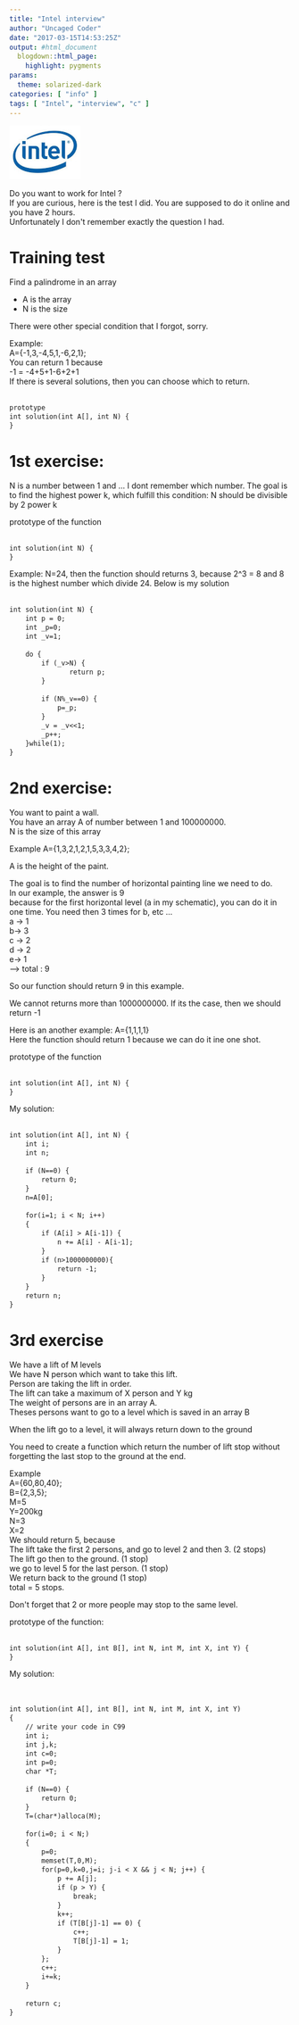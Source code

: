 ```yaml
---
title: "Intel interview"
author: "Uncaged Coder"
date: "2017-03-15T14:53:25Z"
output: #html_document
  blogdown::html_page:
    highlight: pygments
params:
  theme: solarized-dark
categories: [ "info" ]
tags: [ "Intel", "interview", "c" ]
---
```



![alt text](intel_logo.jpg "Logo Intel")

Do you want to work for Intel ?<br>
If you are curious, here is the test I did.
You are supposed to do it online and you have 2 hours.<br>
Unfortunately I don't remember exactly the question I had.

Training test
=================

Find a  palindrome in an array

- A is the array
- N is the size

There were other special condition that I forgot, sorry.

Example:<br>
A={-1,3,-4,5,1,-6,2,1};<br>
You can return 1 because<br>
-1 = -4+5+1-6+2+1<br>
If there is several solutions, then you can choose which to return.

<pre><code class="c">
prototype
int solution(int A[], int N) {
}
</code></pre>

1st exercise:
=============
N is a number between 1 and ... I dont remember which number.
The goal is to find the highest power k, which fulfill this condition:
N should be divisible by 2 power k

prototype of the function

<pre><code class="C">
int solution(int N) {
}
</code></pre>

Example:
N=24, then the function should returns 3, because  2^3 = 8 and 8 is the highest number which divide  24.
Below is my solution

<pre><code class="C">
int solution(int N) {
	int p = 0;
	int _p=0;
	int _v=1;

	do {
		if (_v>N) {
		       return p;
		}

		if (N%_v==0) {
			p=_p;
		}
		_v = _v<<1;
		_p++;
	}while(1);
}
</code></pre>

2nd exercise:
=============
You want to paint a wall.<br>
You have an array A of number between 1 and 100000000.<br>
N is the size of this array<br>

Example A={1,3,2,1,2,1,5,3,3,4,2};<br>

A is the height of the paint.<br>

<canvas id="intel_exo2" width="400" height="200"></canvas>
<script src="intel_interview_exo2.js"></script>

The goal is to find the number of horizontal painting line we need to do.<br>
In our example, the answer is 9<br>
because for the first horizontal level (a in my schematic), you can do it in one
time. You need then 3 times for b, etc ...<br>
a -> 1<br>
b-> 3<br>
c -> 2<br>
d -> 2<br>
e-> 1<br>
--> total : 9<br>

So our function should return 9 in this example.<br>

We cannot returns more than  1000000000. If its the case, then we should return -1<br>

Here is an another example: A={1,1,1,1}<br>
Here the function should return 1 because we can do it ine one shot.<br>

prototype of the function
<pre><code class="C">
int solution(int A[], int N) {
}
</code></pre>

My solution:

<pre><code class="C">
int solution(int A[], int N) {
	int i;
	int n;

	if (N==0) {
		return 0;
	}
	n=A[0];

	for(i=1; i < N; i++)
	{
		if (A[i] > A[i-1]) {
			n += A[i] - A[i-1];
		}
		if (n>1000000000){
			return -1;
		}
	}
	return n;
}
</code></pre>


3rd exercise
=============

We have a lift of M levels<br>
We have N person which want to take this lift.<br>
Person are taking the lift in order.<br>
The lift can take a maximum of X person and Y kg<br>
The weight of persons are in an array A.<br>
Theses persons want to go to a level which is saved in an array B<br>

When the lift go to a level, it will always return down to the ground<br>

You need to create a function which return the number of lift stop without forgetting the last stop to the ground at the end.<br>

Example<br>
    A={60,80,40};<br>
    B={2,3,5};<br>
    M=5<br>
    Y=200kg<br>
    N=3<br>
    X=2<br>
We should return  5, because<br>
The lift take the first 2 persons, and go to level 2 and then 3. (2 stops)<br>
The lift go then to the ground. (1 stop)<br>
we go to level 5 for the last person. (1 stop)<br>
We return back to the ground (1 stop)<br>
total = 5 stops.<br>

Don't forget that 2 or more people may stop to the same level.<br>

prototype of the function:<br>

<pre><code class="C">
int solution(int A[], int B[], int N, int M, int X, int Y) {
}
</code></pre>

My solution:

<pre><code class="C">

int solution(int A[], int B[], int N, int M, int X, int Y)
{
	// write your code in C99
	int i;
	int j,k;
	int c=0;
	int p=0;
	char *T;

	if (N==0) {
		return 0;
	}
	T=(char*)alloca(M);

	for(i=0; i < N;)
	{
		p=0;
		memset(T,0,M);
		for(p=0,k=0,j=i; j-i < X && j < N; j++) {
			p += A[j];
			if (p > Y) {
				break;
			}
			k++;
			if (T[B[j]-1] == 0) {
				c++;
				T[B[j]-1] = 1;
			}
		};
		c++;
		i+=k;
	}

    return c;
}

</code></pre>
